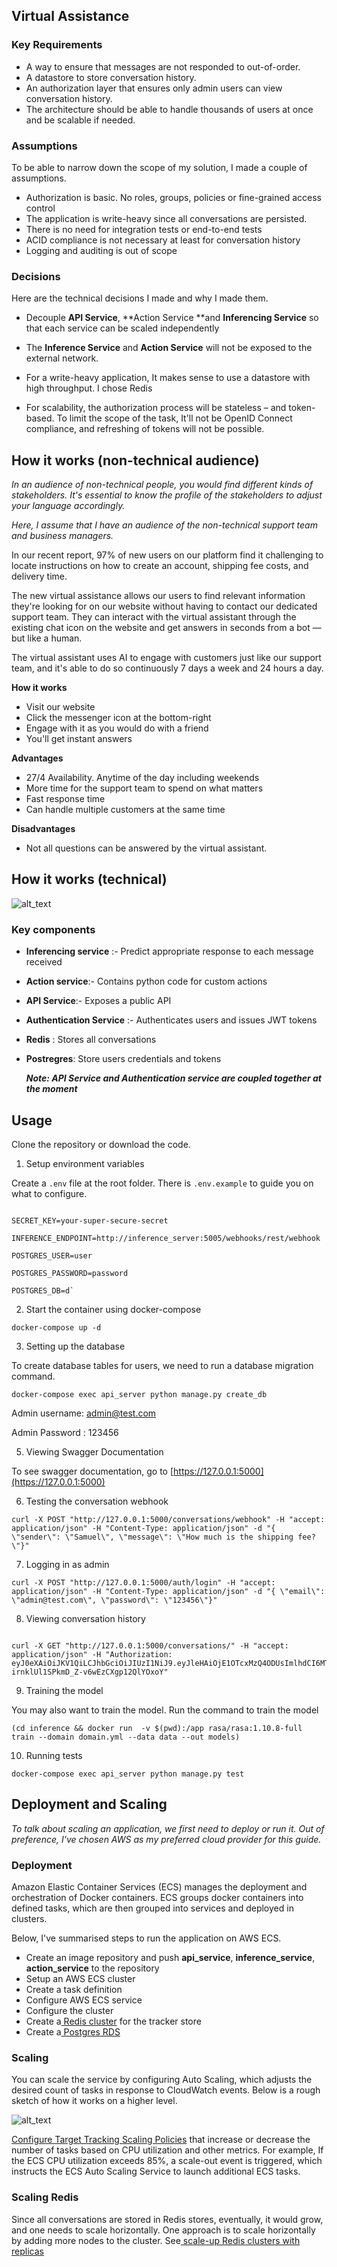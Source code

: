 


## Virtual Assistance


### Key Requirements

*   A way to ensure that messages are not responded to out-of-order.
*   A datastore to store conversation history.
*   An authorization layer that ensures only admin users can view conversation history.
*   The architecture should be able to handle thousands of users at once and be scalable if needed.


### Assumptions

To be able to narrow down the scope of my solution, I made a couple of assumptions.

*   Authorization is basic. No roles, groups, policies or fine-grained access control
*   The application is write-heavy since all conversations are persisted.
*   There is no need for integration tests or end-to-end tests
*   ACID compliance is not necessary at least for conversation history
*   Logging and auditing is out of scope


### Decisions

Here are the technical decisions I made and why I made them.

* Decouple **API Service**, **Action Service **and **Inferencing Service** so that each service can be scaled independently

* The **Inference Service** and **Action Service** will not be exposed to the external network.

* For a write-heavy application, It makes sense to use a datastore with high throughput. I chose Redis

* For scalability, the authorization process will be stateless – and token-based. To limit the scope of the task, It'll not be OpenID Connect compliance, and refreshing of tokens will not be possible.




## How it works (non-technical audience)

_In an audience of non-technical people, you would find different kinds of stakeholders. It's essential to know the profile of the stakeholders to adjust your language accordingly._

_Here, I assume that I have an audience of the non-technical support team and business managers._



In our recent report, 97% of new users on our platform find it challenging to locate instructions on how to create an account, shipping fee costs, and delivery time.

The new virtual assistance allows our users to find relevant information they're looking for on our website without having to contact our dedicated support team. They can interact with the virtual assistant through the existing chat icon on the website and get answers in seconds from a bot — but like a human.

The virtual assistant uses AI to engage with customers just like our support team, and it's able to do so continuously 7 days a week and 24 hours a day.

**How it works**

*   Visit our website
*   Click the messenger icon at the bottom-right
*   Engage with it as you would do with a friend
*   You'll get instant answers

**Advantages**

*   27/4 Availability. Anytime of the day including weekends
*   More time for the support team to spend on what matters
*   Fast response time
*   Can handle multiple customers at the same time

**Disadvantages**

*   Not all questions can be answered by the virtual assistant.




## How it works (technical)



![alt_text](docs/image1.png "image_tooltip")



### Key components

* **Inferencing service** :- Predict appropriate response to each message received

* **Action service**:- Contains python code for custom actions

* **API Service**:- Exposes a public API

*   **Authentication Service** :- Authenticates users and issues JWT tokens

*   **Redis** : Stores all conversations

*   **Postregres**:  Store users credentials and tokens

    **_Note: API Service and Authentication service are coupled together at the moment_**




## Usage

Clone the repository or download the code.

1. Setup environment variables

Create a `.env` file at the root folder. There is `.env.example` to guide you on what to configure.

```

SECRET_KEY=your-super-secure-secret

INFERENCE_ENDPOINT=http://inference_server:5005/webhooks/rest/webhook

POSTGRES_USER=user

POSTGRES_PASSWORD=password

POSTGRES_DB=d`
```



2. Start the container using docker-compose

```
docker-compose up -d
```



3. Setting up the database

To create database tables for users, we need to run a database migration command.

```
docker-compose exec api_server python manage.py create_db

```


Admin username: [admin@test.com](mailto:admin@test.com)

Admin Password : 123456



5. Viewing Swagger Documentation

To see swagger documentation, go to [https://127.0.0.1:5000](https://127.0.0.1:5000)



6. Testing the conversation webhook

 ```
 curl -X POST "http://127.0.0.1:5000/conversations/webhook" -H "accept: application/json" -H "Content-Type: application/json" -d "{ \"sender\": \"Samuel\", \"message\": \"How much is the shipping fee?\"}"

 ```



7. Logging in as admin

 ```
 curl -X POST "http://127.0.0.1:5000/auth/login" -H "accept: application/json" -H "Content-Type: application/json" -d "{ \"email\": \"admin@test.com\", \"password\": \"123456\"}"

 ```

8. Viewing conversation history

```

curl -X GET "http://127.0.0.1:5000/conversations/" -H "accept: application/json" -H "Authorization: eyJ0eXAiOiJKV1QiLCJhbGciOiJIUzI1NiJ9.eyJleHAiOjE1OTcxMzQ4ODUsImlhdCI6MTU5NzA0ODQ4MCwic3ViIjoxLCJzY29wZSI6dHJ1ZX0.TxxKQ5dP-irnklUl1SPkmD_Z-v6wEzCXgp12QlYOxoY"

```


9. Training the model

You may also want to train the model. Run the command to train the model

```
(cd inference && docker run  -v $(pwd):/app rasa/rasa:1.10.8-full train --domain domain.yml --data data --out models)
```



10. Running tests

```
docker-compose exec api_server python manage.py test
```


## Deployment and Scaling

_To talk about scaling an application, we first need to deploy or run it. Out of preference, I've chosen AWS as my preferred cloud provider for this guide._

### Deployment

Amazon Elastic Container Services (ECS) manages the deployment and orchestration of Docker containers. ECS groups docker containers into defined tasks, which are then grouped into services and deployed in clusters.

Below, I've summarised steps to run the application on AWS ECS.

*   Create an image repository and push **api_service**, **inference_service**, **action_service** to the repository
*   Setup an AWS ECS cluster
*   Create a task definition
*   Configure AWS ECS service
*   Configure the cluster
*   Create a[ Redis cluster](https://aws.amazon.com/getting-started/hands-on/setting-up-a-redis-cluster-with-amazon-elasticache/) for the tracker store
*   Create a[ Postgres RDS](https://aws.amazon.com/rds/postgresql/)


### Scaling

You can scale the service by configuring Auto Scaling, which adjusts the desired count of tasks in response to CloudWatch events. Below is a rough sketch of how it works on a higher level.



![alt_text](docs/image2.png "image_tooltip")


[Configure Target Tracking Scaling Policies](https://docs.aws.amazon.com/AmazonECS/latest/developerguide/service-autoscaling-targettracking.html) that increase or decrease the number of tasks based on CPU utilization and other metrics. For example, If the ECS CPU utilization exceeds 85%, a scale-out event is triggered, which instructs the ECS Auto Scaling Service to launch additional ECS tasks.


### Scaling Redis

Since all conversations are stored in Redis stores, eventually, it would grow, and one needs to scale horizontally. One approach is to scale horizontally by adding more nodes to the cluster. See[ scale-up Redis clusters with replicas](https://docs.aws.amazon.com/AmazonElastiCache/latest/red-ug/Scaling.RedisReplGrps.ScaleUp.html)
